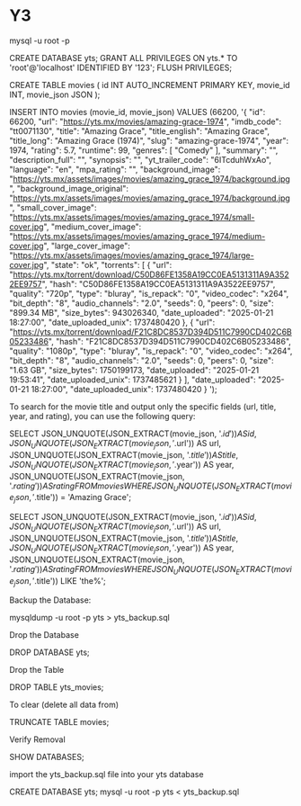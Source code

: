 # Y3






mysql -u root -p


CREATE DATABASE yts;
GRANT ALL PRIVILEGES ON yts.* TO 'root'@'localhost' IDENTIFIED BY '123';
FLUSH PRIVILEGES;




CREATE TABLE movies (
  id INT AUTO_INCREMENT PRIMARY KEY,
  movie_id INT,
  movie_json JSON
);



INSERT INTO movies (movie_id, movie_json)
VALUES
(66200, '{
  "id": 66200,
  "url": "https://yts.mx/movies/amazing-grace-1974",
  "imdb_code": "tt0071130",
  "title": "Amazing Grace",
  "title_english": "Amazing Grace",
  "title_long": "Amazing Grace (1974)",
  "slug": "amazing-grace-1974",
  "year": 1974,
  "rating": 5.7,
  "runtime": 99,
  "genres": [
    "Comedy"
  ],
  "summary": "",
  "description_full": "",
  "synopsis": "",
  "yt_trailer_code": "6ITcduhWxAo",
  "language": "en",
  "mpa_rating": "",
  "background_image": "https://yts.mx/assets/images/movies/amazing_grace_1974/background.jpg",
  "background_image_original": "https://yts.mx/assets/images/movies/amazing_grace_1974/background.jpg",
  "small_cover_image": "https://yts.mx/assets/images/movies/amazing_grace_1974/small-cover.jpg",
  "medium_cover_image": "https://yts.mx/assets/images/movies/amazing_grace_1974/medium-cover.jpg",
  "large_cover_image": "https://yts.mx/assets/images/movies/amazing_grace_1974/large-cover.jpg",
  "state": "ok",
  "torrents": [
    {
      "url": "https://yts.mx/torrent/download/C50D86FE1358A19CC0EA5131311A9A3522EE9757",
      "hash": "C50D86FE1358A19CC0EA5131311A9A3522EE9757",
      "quality": "720p",
      "type": "bluray",
      "is_repack": "0",
      "video_codec": "x264",
      "bit_depth": "8",
      "audio_channels": "2.0",
      "seeds": 0,
      "peers": 0,
      "size": "899.34 MB",
      "size_bytes": 943026340,
      "date_uploaded": "2025-01-21 18:27:00",
      "date_uploaded_unix": 1737480420
    },
    {
      "url": "https://yts.mx/torrent/download/F21C8DC8537D394D511C7990CD402C6B05233486",
      "hash": "F21C8DC8537D394D511C7990CD402C6B05233486",
      "quality": "1080p",
      "type": "bluray",
      "is_repack": "0",
      "video_codec": "x264",
      "bit_depth": "8",
      "audio_channels": "2.0",
      "seeds": 0,
      "peers": 0,
      "size": "1.63 GB",
      "size_bytes": 1750199173,
      "date_uploaded": "2025-01-21 19:53:41",
      "date_uploaded_unix": 1737485621
    }
  ],
  "date_uploaded": "2025-01-21 18:27:00",
  "date_uploaded_unix": 1737480420
}
');


To search for the movie title and output only the specific fields (url, title, year, and rating), you can use the following query:


SELECT 
  JSON_UNQUOTE(JSON_EXTRACT(movie_json, '$.id')) AS id,
  JSON_UNQUOTE(JSON_EXTRACT(movie_json, '$.url')) AS url,
  JSON_UNQUOTE(JSON_EXTRACT(movie_json, '$.title')) AS title,
  JSON_UNQUOTE(JSON_EXTRACT(movie_json, '$.year')) AS year,
  JSON_UNQUOTE(JSON_EXTRACT(movie_json, '$.rating')) AS rating
FROM movies
WHERE JSON_UNQUOTE(JSON_EXTRACT(movie_json, '$.title')) = 'Amazing Grace';



SELECT 
  JSON_UNQUOTE(JSON_EXTRACT(movie_json, '$.id')) AS id,
  JSON_UNQUOTE(JSON_EXTRACT(movie_json, '$.url')) AS url,
  JSON_UNQUOTE(JSON_EXTRACT(movie_json, '$.title')) AS title,
  JSON_UNQUOTE(JSON_EXTRACT(movie_json, '$.year')) AS year,
  JSON_UNQUOTE(JSON_EXTRACT(movie_json, '$.rating')) AS rating
FROM movies
WHERE JSON_UNQUOTE(JSON_EXTRACT(movie_json, '$.title')) LIKE 'the%';




Backup the Database:
 
mysqldump -u root -p yts > yts_backup.sql



Drop the Database

DROP DATABASE yts;



Drop the Table

DROP TABLE yts_movies;


To clear (delete all data from)

TRUNCATE TABLE movies;




Verify Removal

SHOW DATABASES;



import the yts_backup.sql file into your yts database

CREATE DATABASE yts;
mysql -u root -p yts < yts_backup.sql








